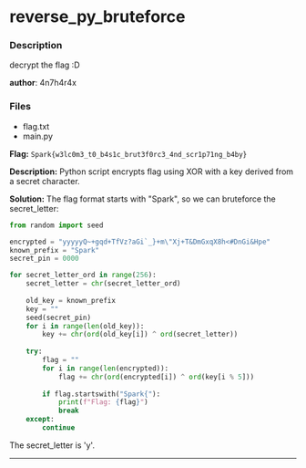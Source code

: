 # reverse\_py\_bruteforce

### Description

decrypt the flag :D

**author**: 4n7h4r4x

### Files

* flag.txt
* main.py

**Flag:** `Spark{w3lc0m3_t0_b4s1c_brut3f0rc3_4nd_scr1p71ng_b4by}`

**Description:** Python script encrypts flag using XOR with a key derived from a secret character.

**Solution:** The flag format starts with "Spark", so we can bruteforce the secret\_letter:

```python
from random import seed

encrypted = "yyyyyQ~+gqd+TfVz?aGi`_}+m\"Xj+T&DmGxqX8h<#DnGi&Hpe"
known_prefix = "Spark"
secret_pin = 0000

for secret_letter_ord in range(256):
    secret_letter = chr(secret_letter_ord)
    
    old_key = known_prefix
    key = ""
    seed(secret_pin)
    for i in range(len(old_key)):
        key += chr(ord(old_key[i]) ^ ord(secret_letter))
    
    try:
        flag = ""
        for i in range(len(encrypted)):
            flag += chr(ord(encrypted[i]) ^ ord(key[i % 5]))
        
        if flag.startswith("Spark{"):
            print(f"Flag: {flag}")
            break
    except:
        continue
```

The secret\_letter is 'y'.

***
